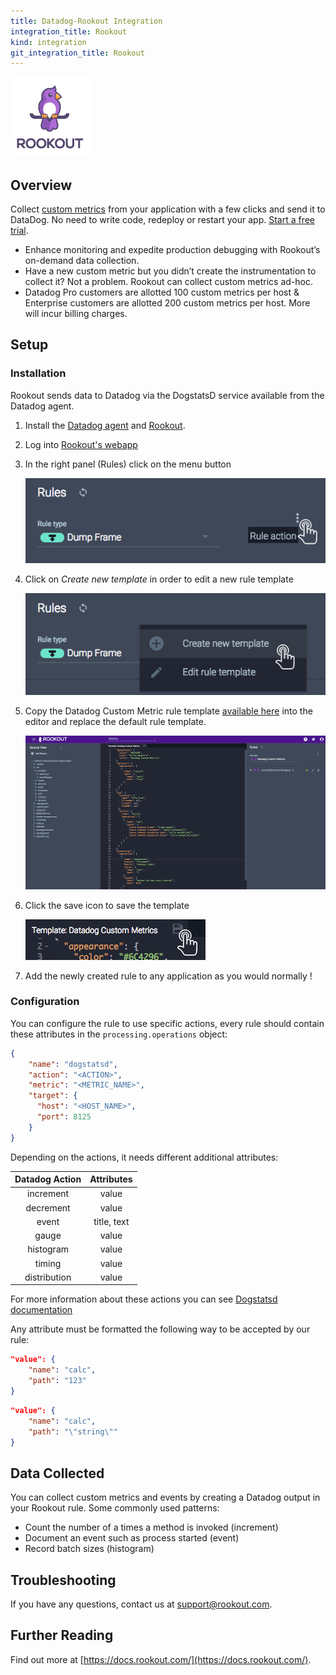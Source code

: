 ```yaml
---
title: Datadog-Rookout Integration
integration_title: Rookout
kind: integration
git_integration_title: Rookout
---
```


![logo](logos/avatars-bot.png)

## Overview

Collect [custom metrics](https://docs.datadoghq.com/getting_started/custom_metrics/) from your application with a few clicks and send it to DataDog. No need to write code, redeploy or restart your app. [Start a free trial](https://www.rookout.com/join-our-early-adopters-plan/).
* Enhance monitoring and expedite production debugging with Rookout’s on-demand data collection. 
* Have a new custom metric but you didn’t create the instrumentation to collect it? Not a problem. Rookout can collect custom metrics ad-hoc.
* Datadog Pro customers are allotted 100 custom metrics per host & Enterprise customers are allotted 200 custom metrics per host. More will incur billing charges.

## Setup
### Installation
Rookout sends data to Datadog via the DogstatsD service available from the Datadog agent.

1. Install the [Datadog agent](https://docs.datadoghq.com/agent/) and [Rookout](https://docs.rookout.com/docs/getting-started.html).

1. Log into [Rookout's webapp](https://app.rookout.com)

1. In the right panel (Rules) click on the menu button

    ![Rule actions menu](screenshots/click_rule_action.png)

1. Click on *Create new template* in order to edit a new rule template

    ![Create new template button](screenshots/click_new_template.png)

1. Copy the Datadog Custom Metric rule template [available here](rule-template.json) into the editor and replace the default rule template.

    ![Datadog Custom Metric rule template](screenshots/datadog_rule_template.png)

1. Click the save icon to save the template

    ![Click Save Icon](screenshots/click_save.png)

1. Add the newly created rule to any application as you would normally !

### Configuration

You can configure the rule to use specific actions, every rule should contain these attributes in the `processing.operations` object:

```json
{
    "name": "dogstatsd",
    "action": "<ACTION>",
    "metric": "<METRIC_NAME>",
    "target": {
      "host": "<HOST_NAME>",
      "port": 8125
    }
}
```

Depending on the actions, it needs different additional attributes:

| Datadog Action |    Attributes    |
|:--------------:|:-----------:|
|    increment   | value       |
|    decrement   | value       |
|      event     | title, text |
|      gauge     | value       |
|    histogram   | value       |
|     timing     | value       |
|  distribution  | value       |
For more information about these actions you can see [Dogstatsd documentation](https://docs.datadoghq.com/developers/dogstatsd/)

Any attribute must be formatted the following way to be accepted by our rule:

```json
"value": {
    "name": "calc",
    "path": "123"
}
```

```json
"value": {
    "name": "calc",
    "path": "\"string\""
}
```

## Data Collected
You can collect custom metrics and events by creating a Datadog output in your Rookout rule. Some commonly used patterns:
* Count the number of a times a method is invoked (increment)
* Document an event such as process started (event)
* Record batch sizes (histogram)

## Troubleshooting
If you have any questions, contact us at support@rookout.com.

## Further Reading
Find out more at [https://docs.rookout.com/](https://docs.rookout.com/).
